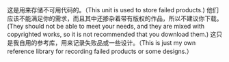 这是用来存储不可用代码的。（This unit is used to store failed products.)
他们应该不能满足你的需求，而且其中还掺杂着带有版权的作品，所以不建议你下载。(They should not be able to meet your needs, and they are mixed with copyrighted works, so it is not recommended that you download them.)
这只是我自用的参考库，用来记录失败品或一些设计。（This is just my own reference library for recording failed products or some designs.）
